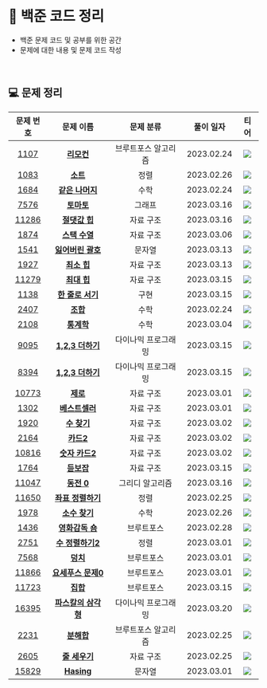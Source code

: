 # 🍪 백준 코드 정리
* 백준 문제 코드 및 공부를 위한 공간
* 문제에 대한 내용 및 문제 코드 작성

<br/>

## 💻 문제 정리 

|문제 번호|문제 이름|문제 분류|풀이 일자|티어|
|:------:|:---:|:---:|:---:|:---:|
|[1107](https://www.acmicpc.net/problem/1107)|[**리모컨**](https://github.com/alg0r1thmm/Baekjoon_Study/tree/main/%EB%B8%8C%EB%A3%A8%ED%8A%B8%ED%8F%AC%EC%8A%A4%20%EC%95%8C%EA%B3%A0%EB%A6%AC%EC%A6%98/%EB%A6%AC%EB%AA%A8%EC%BB%A8%20(1107%EB%B2%88))|브루트포스 알고리즘|2023.02.24|<img src = "https://static.solved.ac/tier_small/11.svg">|
|[1083](https://www.acmicpc.net/problem/1083)|[**소트**](https://github.com/alg0r1thmm/Baekjoon_Study/tree/main/%EC%A0%95%EB%A0%AC/%EC%86%8C%ED%8A%B8%20(1083%EB%B2%88))|정렬|2023.02.26|<img src = "https://static.solved.ac/tier_small/11.svg">|<img src="https://static.solved.ac/tier_small/11.svg">|
[1684](https://www.acmicpc.net/problem/1684)|[**같은 나머지**](https://github.com/alg0r1thmm/Baekjoon_Study/tree/main/%EC%88%98%ED%95%99/%EA%B0%99%EC%9D%80%20%EB%82%98%EB%A8%B8%EC%A7%80%20(1684%EB%B2%88))|수학|2023.02.24|<img src = "https://static.solved.ac/tier_small/11.svg">|
[7576](https://www.acmicpc.net/problem/7576)|[**토마토**](https://github.com/alg0r1thmm/Baekjoon_Study/tree/main/%EA%B7%B8%EB%9E%98%ED%94%84/%ED%86%A0%EB%A7%88%ED%86%A0%20(7576%EB%B2%88))|그래프|2023.03.16|<img src = "https://static.solved.ac/tier_small/11.svg">|
|[11286](https://www.acmicpc.net/problem/11286)|[**절댓값 힙**](https://github.com/alg0r1thmm/Baekjoon_Study/tree/main/%EC%9E%90%EB%A3%8C%20%EA%B5%AC%EC%A1%B0/%EC%A0%88%EB%8C%93%EA%B0%92%20%ED%9E%99%20(11286%EB%B2%88))|자료 구조|2023.03.16|<img src = "https://static.solved.ac/tier_small/10.svg">|
|[1874](https://www.acmicpc.net/problem/1874)|[**스택 수열**](https://github.com/alg0r1thmm/Baekjoon_Study/tree/main/%EC%9E%90%EB%A3%8C%20%EA%B5%AC%EC%A1%B0/%EC%8A%A4%ED%83%9D%20%EC%88%98%EC%97%B4%20(1874%EB%B2%88))|자료 구조|2023.03.06|<img src = "https://static.solved.ac/tier_small/9.svg">|
|[1541](https://www.acmicpc.net/problem/1541)|[**잃어버린 괄호**](https://github.com/alg0r1thmm/Baekjoon_Study/tree/main/%EB%AC%B8%EC%9E%90%EC%97%B4/%EC%9E%83%EC%96%B4%EB%B2%84%EB%A6%B0%20%EA%B4%84%ED%98%B8%20(1541%EB%B2%88))|문자열|2023.03.13|<img src = "https://static.solved.ac/tier_small/9.svg">|
|[1927](https://www.acmicpc.net/problem/1927)|[**최소 힙**](https://github.com/alg0r1thmm/Baekjoon_Study/tree/main/%EC%9E%90%EB%A3%8C%20%EA%B5%AC%EC%A1%B0/%EC%B5%9C%EC%86%8C%20%ED%9E%99%20(1927%EB%B2%88))|자료 구조|2023.03.13|<img src = "https://static.solved.ac/tier_small/9.svg">|
|[11279](https://www.acmicpc.net/problem/11279)|[**최대 힙**](https://github.com/alg0r1thmm/Baekjoon_Study/tree/main/%EC%9E%90%EB%A3%8C%20%EA%B5%AC%EC%A1%B0/%EC%B5%9C%EB%8C%80%20%ED%9E%99%20(11279%EB%B2%88))|자료 구조|2023.03.15|<img src = "https://static.solved.ac/tier_small/9.svg">|
|[1138](https://www.acmicpc.net/problem/1138)|[**한 줄로 서기**](https://github.com/alg0r1thmm/Baekjoon_Study/tree/main/%EA%B5%AC%ED%98%84/%ED%95%9C%20%EC%A4%84%EB%A1%9C%20%EC%84%9C%EA%B8%B0%20(1138%EB%B2%88))|구현|2023.03.15|<img src = "https://static.solved.ac/tier_small/9.svg">|
|[2407](https://www.acmicpc.net/problem/2407)|[**조합**](https://github.com/alg0r1thmm/Baekjoon_Study/tree/main/%EC%88%98%ED%95%99/%EC%A1%B0%ED%95%A9%20(2407%EB%B2%88))|수학|2023.02.24|<img src = "https://static.solved.ac/tier_small/8.svg">|
|[2108](https://www.acmicpc.net/problem/2108)|[**통계학**](https://github.com/alg0r1thmm/Baekjoon_Study/tree/main/%EC%88%98%ED%95%99/%ED%86%B5%EA%B3%84%ED%95%99%20(2108%EB%B2%88))|수학|2023.03.04|<img src = "https://static.solved.ac/tier_small/8.svg">|
|[9095](https://www.acmicpc.net/problem/9095)|[**1,2,3 더하기**](https://github.com/alg0r1thmm/Baekjoon_Study/tree/main/%EB%8B%A4%EC%9D%B4%EB%82%98%EB%AF%B9%20%ED%94%84%EB%A1%9C%EA%B7%B8%EB%9E%98%EB%B0%8D/1%2C%202%2C%203%20%EB%8D%94%ED%95%98%EA%B8%B0%20(9095%EB%B2%88))|다이나믹 프로그래밍|2023.03.15|<img src = "https://static.solved.ac/tier_small/8.svg">|
|[8394](https://www.acmicpc.net/problem/8394)|[**1,2,3 더하기**](https://github.com/alg0r1thmm/Baekjoon_Study/tree/main/%EB%8B%A4%EC%9D%B4%EB%82%98%EB%AF%B9%20%ED%94%84%EB%A1%9C%EA%B7%B8%EB%9E%98%EB%B0%8D/%EC%95%BD%EC%88%98%20(8394%EB%B2%88))|다이나믹 프로그래밍|2023.03.15|<img src = "https://static.solved.ac/tier_small/8.svg">|
|[10773](https://www.acmicpc.net/problem/10773)|[**제로**](https://github.com/alg0r1thmm/Baekjoon_Study/tree/main/%EC%9E%90%EB%A3%8C%20%EA%B5%AC%EC%A1%B0/%EC%A0%9C%EB%A1%9C%20(10773%EB%B2%88))|자료 구조|2023.03.01|<img src = "https://static.solved.ac/tier_small/7.svg">|
|[1302](https://www.acmicpc.net/problem/1302)|[**베스트셀러**](https://github.com/alg0r1thmm/Baekjoon_Study/tree/main/%EC%A0%95%EB%A0%AC/%EB%B2%A0%EC%8A%A4%ED%8A%B8%EC%85%80%EB%9F%AC%20(1302%EB%B2%88))|자료 구조|2023.03.01|<img src = "https://static.solved.ac/tier_small/7.svg">|
|[1920](https://www.acmicpc.net/problem/1920)|[**수 찾기**](https://github.com/alg0r1thmm/Baekjoon_Study/tree/main/%EC%9E%90%EB%A3%8C%20%EA%B5%AC%EC%A1%B0/%EC%88%98%20%EC%B0%BE%EA%B8%B0%20(1920%EB%B2%88))|자료 구조|2023.03.02|<img src = "https://static.solved.ac/tier_small/7.svg">|
|[2164](https://www.acmicpc.net/problem/2164)|[**카드2**](https://github.com/alg0r1thmm/Baekjoon_Study/tree/main/%EC%9E%90%EB%A3%8C%20%EA%B5%AC%EC%A1%B0/%EC%B9%B4%EB%93%9C2%20(2164%EB%B2%88))|자료 구조|2023.03.02|<img src = "https://static.solved.ac/tier_small/7.svg">|
|[10816](https://www.acmicpc.net/problem/10816)|[**숫자 카드2**](https://github.com/alg0r1thmm/Baekjoon_Study/tree/main/%EC%9E%90%EB%A3%8C%20%EA%B5%AC%EC%A1%B0/%EC%88%AB%EC%9E%90%20%EC%B9%B4%EB%93%9C2%20(10816%EB%B2%88))|자료 구조|2023.03.02|<img src = "https://static.solved.ac/tier_small/7.svg">|
|[1764](https://www.acmicpc.net/problem/1764)|[**듣보잡**](https://github.com/alg0r1thmm/Baekjoon_Study/tree/main/%EC%9E%90%EB%A3%8C%20%EA%B5%AC%EC%A1%B0/%EB%93%A3%EB%B3%B4%EC%9E%A1%20(1764%EB%B2%88))|자료 구조|2023.03.15|<img src = "https://static.solved.ac/tier_small/7.svg">|
|[11047](https://www.acmicpc.net/problem/11047)|[**동전 0**](https://github.com/alg0r1thmm/Baekjoon_Study/tree/main/%EA%B7%B8%EB%A6%AC%EB%94%94%20%EC%95%8C%EA%B3%A0%EB%A6%AC%EC%A6%98/%EB%8F%99%EC%A0%84%200%20(11047%EB%B2%88))|그리디 알고리즘|2023.03.16|<img src = "https://static.solved.ac/tier_small/7.svg">|
|[11650](https://www.acmicpc.net/problem/11650)|[**좌표 정렬하기**](https://github.com/alg0r1thmm/Baekjoon_Study/tree/main/%EC%A0%95%EB%A0%AC/%EC%A2%8C%ED%91%9C%20%EC%A0%95%EB%A0%AC%ED%95%98%EA%B8%B0%20(11650%EB%B2%88))|정렬|2023.02.25|<img src = "https://static.solved.ac/tier_small/6.svg">|
|[1978](https://www.acmicpc.net/problem/1978)|[**소수 찾기**](https://github.com/alg0r1thmm/Baekjoon_Study/tree/main/%EC%88%98%ED%95%99/%EC%86%8C%EC%88%98%20%EC%B0%BE%EA%B8%B0%20(1978%EB%B2%88))|수학|2023.02.26|<img src = "https://static.solved.ac/tier_small/6.svg">|
|[1436](https://www.acmicpc.net/problem/1436)|[**영화감독 숌**](https://github.com/alg0r1thmm/Baekjoon_Study/tree/main/%EB%B8%8C%EB%A3%A8%ED%8A%B8%ED%8F%AC%EC%8A%A4%20%EC%95%8C%EA%B3%A0%EB%A6%AC%EC%A6%98/%EC%98%81%ED%99%94%EA%B0%90%EB%8F%85%20%EC%88%8C%20(1436%EB%B2%88))|브루트포스|2023.02.28|<img src = "https://static.solved.ac/tier_small/6.svg">|
|[2751](https://www.acmicpc.net/problem/2751)|[**수 정렬하기2**](https://github.com/alg0r1thmm/Baekjoon_Study/tree/main/%EC%A0%95%EB%A0%AC/%EC%88%98%20%EC%A0%95%EB%A0%AC%ED%95%98%EA%B8%B02%20(2751%EB%B2%88))|정렬|2023.03.01|<img src = "https://static.solved.ac/tier_small/6.svg">|
|[7568](https://www.acmicpc.net/problem/7568)|[**덩치**](https://github.com/alg0r1thmm/Baekjoon_Study/tree/main/%EB%B8%8C%EB%A3%A8%ED%8A%B8%ED%8F%AC%EC%8A%A4%20%EC%95%8C%EA%B3%A0%EB%A6%AC%EC%A6%98/%EB%8D%A9%EC%B9%98%20(7568%EB%B2%88))|브루트포스|2023.03.01|<img src = "https://static.solved.ac/tier_small/6.svg">|
|[11866](https://www.acmicpc.net/problem/11866)|[**요세푸스 문제0**](https://github.com/alg0r1thmm/Baekjoon_Study/tree/main/%EC%9E%90%EB%A3%8C%20%EA%B5%AC%EC%A1%B0/%EC%9A%94%EC%84%B8%ED%91%B8%EC%8A%A4%20%EB%AC%B8%EC%A0%9C0%20(11866%EB%B2%88))|브루트포스|2023.03.01|<img src = "https://static.solved.ac/tier_small/6.svg">|
|[11723](https://www.acmicpc.net/problem/11723)|[**집합**](https://github.com/alg0r1thmm/Baekjoon_Study/tree/main/%EA%B5%AC%ED%98%84/%EC%A7%91%ED%95%A9%20(11723%EB%B2%88))|브루트포스|2023.03.15|<img src = "https://static.solved.ac/tier_small/6.svg">|
|[16395](https://www.acmicpc.net/problem/16395)|[**파스칼의 삼각형**](https://github.com/alg0r1thmm/Baekjoon_Study/tree/main/%EB%8B%A4%EC%9D%B4%EB%82%98%EB%AF%B9%20%ED%94%84%EB%A1%9C%EA%B7%B8%EB%9E%98%EB%B0%8D/%ED%8C%8C%EC%8A%A4%EC%B9%BC%EC%9D%98%20%EC%82%BC%EA%B0%81%ED%98%95%20(16395%EB%B2%88))|다이나믹 프로그래밍|2023.03.20|<img src = "https://static.solved.ac/tier_small/6.svg">|
|[2231](https://www.acmicpc.net/problem/2231)|[**분해합**](https://github.com/alg0r1thmm/Baekjoon_Study/tree/main/%EB%B8%8C%EB%A3%A8%ED%8A%B8%ED%8F%AC%EC%8A%A4%20%EC%95%8C%EA%B3%A0%EB%A6%AC%EC%A6%98/%EB%B6%84%ED%95%B4%ED%95%A9%20(2231%EB%B2%88))|브루트포스 알고리즘|2023.02.25|<img src = "https://static.solved.ac/tier_small/4.svg">|
|[2605](https://www.acmicpc.net/problem/2605)|[**줄 세우기**](https://github.com/alg0r1thmm/Baekjoon_Study/tree/main/%EC%9E%90%EB%A3%8C%20%EA%B5%AC%EC%A1%B0/%EC%A4%84%20%EC%84%B8%EC%9A%B0%EA%B8%B0%20(2605%EB%B2%88))|자료 구조|2023.02.25|<img src = "https://static.solved.ac/tier_small/4.svg">|
|[15829](https://www.acmicpc.net/problem/15829)|[**Hasing**](https://github.com/alg0r1thmm/Baekjoon_Study/tree/main/%EB%AC%B8%EC%9E%90%EC%97%B4/Hasing%20(15892%EB%B2%88))|문자열|2023.03.01|<img src = "https://static.solved.ac/tier_small/4.svg">|

